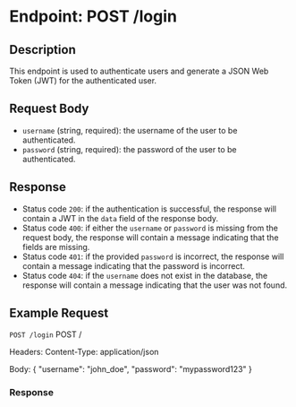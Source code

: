 # Endpoint: POST /login

## Description
This endpoint is used to authenticate users and generate a JSON Web Token (JWT) for the authenticated user.

## Request Body
- `username` (string, required): the username of the user to be authenticated.
- `password` (string, required): the password of the user to be authenticated.

## Response
- Status code `200`: if the authentication is successful, the response will contain a JWT in the `data` field of the response body.
- Status code `400`: if either the `username` or `password` is missing from the request body, the response will contain a message indicating that the fields are missing.
- Status code `401`: if the provided `password` is incorrect, the response will contain a message indicating that the password is incorrect.
- Status code `404`: if the `username` does not exist in the database, the response will contain a message indicating that the user was not found.

## Example Request

`POST /login`
POST /

Headers:
Content-Type: application/json

Body:
{
  "username": "john_doe",
  "password": "mypassword123"
}

### Response
